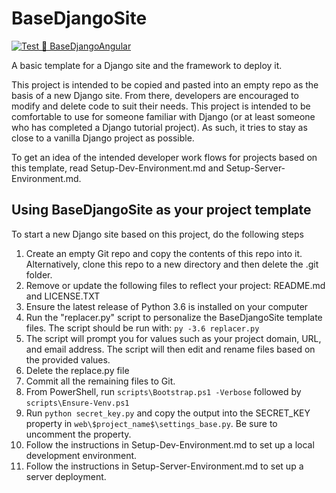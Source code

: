BaseDjangoSite
==============
[![Test 🧪 BaseDjangoAngular](https://github.com/kbarnes3/BaseDjangoAngular/actions/workflows/test.yml/badge.svg)](https://github.com/kbarnes3/BaseDjangoAngular/actions/workflows/test.yml)

A basic template for a Django site and the framework to deploy it.

This project is intended to be copied and pasted into an empty repo as the basis of a new Django site. From there, developers are encouraged to modify and delete code to suit their needs. This project is intended to be comfortable to use for someone familiar with Django (or at least someone who has completed a Django tutorial project). As such, it tries to stay as close to a vanilla Django project as possible.

To get an idea of the intended developer work flows for projects based on this template, read Setup-Dev-Environment.md and Setup-Server-Environment.md.

Using BaseDjangoSite as your project template
---------------------------------------------
To start a new Django site based on this project, do the following steps

1. Create an empty Git repo and copy the contents of this repo into it. Alternatively, clone this repo to a new directory and then delete the .git folder.
1. Remove or update the following files to reflect your project: README.md and LICENSE.TXT
1. Ensure the latest release of Python 3.6 is installed on your computer
1. Run the "replacer.py" script to personalize the BaseDjangoSite template files. The script should be run with: ```py -3.6 replacer.py```
1. The script will prompt you for values such as your project domain, URL, and email address. The script will then edit and rename files based on the provided values.
1. Delete the replace.py file
1. Commit all the remaining files to Git.
1. From PowerShell, run ```scripts\Bootstrap.ps1 -Verbose``` followed by ```scripts\Ensure-Venv.ps1```
1. Run ```python secret_key.py``` and copy the output into the SECRET_KEY property in ```web\$project_name$\settings_base.py```. Be sure to uncomment the property.
1. Follow the instructions in Setup-Dev-Environment.md to set up a local development environment.
1. Follow the instructions in Setup-Server-Environment.md to set up a server deployment.
